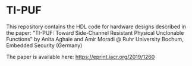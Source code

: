 # TI-PUF
This repository contains the HDL code for hardware designs described in the paper: "TI-PUF: Toward Side-Channel Resistant Physical Unclonable Functions" by Anita Aghaie and Amir Moradi @ Ruhr University Bochum, Embedded Security (Germany)

The paper is available here: https://eprint.iacr.org/2019/1260
